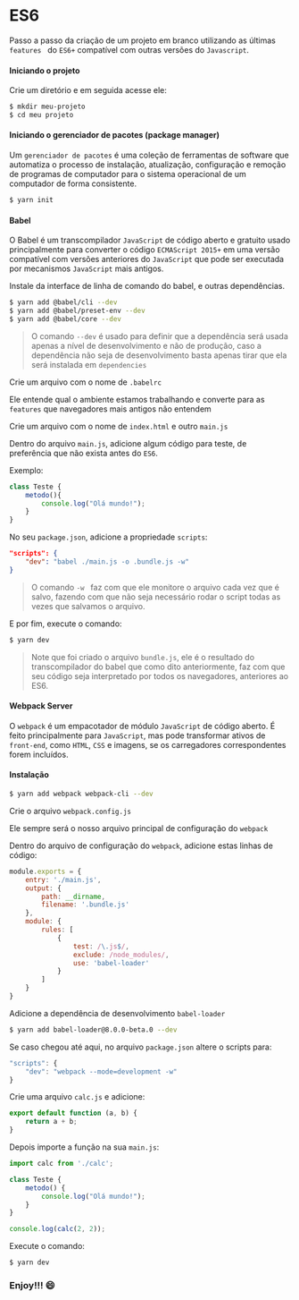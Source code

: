 
# ES6

 Passo a passo da criação de um projeto em branco utilizando as últimas `features ` do `ES6+` compatível com outras versões do `Javascript`.

#### Iniciando o projeto

Crie um diretório e em seguida acesse ele:

```bash
$ mkdir meu-projeto
$ cd meu projeto
```
#### Iniciando o gerenciador de pacotes (package manager) 

Um `gerenciador de pacotes` é uma coleção de ferramentas de software que automatiza o processo de instalação, atualização, configuração e remoção de programas de computador para o sistema operacional de um computador de forma consistente.

```bash
$ yarn init
```

#### Babel

O Babel é um transcompilador `JavaScript` de código aberto e gratuito usado principalmente para converter o código `ECMAScript 2015+` em uma versão compatível com versões anteriores do `JavaScript` que pode ser executada por mecanismos `JavaScript` mais antigos.

Instale da interface de linha de comando do babel, e outras dependências.

```bash
$ yarn add @babel/cli --dev
$ yarn add @babel/preset-env --dev
$ yarn add @babel/core --dev
```

> O comando ```--dev``` é usado para definir que a dependência será usada apenas a nível de desenvolvimento e não de produção, caso a dependência não seja de desenvolvimento basta apenas tirar que ela será instalada em ```dependencies```

Crie um arquivo com o nome de ```.babelrc```

Ele entende qual o ambiente estamos trabalhando e converte para as `features` que navegadores mais antigos não entendem

Crie um arquivo com o nome de `index.html` e outro `main.js`

Dentro do arquivo `main.js`, adicione algum código para teste, de preferência que não exista antes do `ES6`.

Exemplo:

```js
class Teste {
    metodo(){
        console.log("Olá mundo!");
    }
}
```

No seu ```package.json```, adicione a propriedade `scripts`:

```json
"scripts": {
    "dev": "babel ./main.js -o .bundle.js -w"
}
```

> O comando ```-w ``` faz com que ele monitore o arquivo cada vez que é salvo, fazendo com que não seja necessário rodar o script todas as vezes que salvamos o arquivo. 

E por fim, execute o comando:

```bash
$ yarn dev
```

> Note que foi criado o arquivo ```bundle.js```, ele é o resultado do transcompilador do babel que como dito anteriormente, faz com que seu código seja interpretado por todos os navegadores, anteriores ao ES6.

#### Webpack Server

O `webpack` é um empacotador de módulo `JavaScript` de código aberto. É feito principalmente para `JavaScript`, mas pode transformar ativos de `front-end`, como `HTML`, `CSS` e imagens, se os carregadores correspondentes forem incluídos.

#### Instalação

```sh
$ yarn add webpack webpack-cli --dev
```

Crie o arquivo `webpack.config.js`

Ele sempre será o nosso arquivo principal de configuração do `webpack`

Dentro do arquivo de configuração do `webpack`, adicione estas linhas de código:

```js
module.exports = {
    entry: './main.js',
    output: {
        path: __dirname,
        filename: '.bundle.js'
    },
    module: {
        rules: [
            {
                test: /\.js$/,
                exclude: /node_modules/,
                use: 'babel-loader'
            }
        ]
    }
}
```

Adicione a dependência de desenvolvimento `babel-loader`

```bash
$ yarn add babel-loader@8.0.0-beta.0 --dev
```

Se caso chegou até aqui, no arquivo ```package.json``` altere o scripts para: 

```js
"scripts": {
    "dev": "webpack --mode=development -w"
}
```

Crie uma arquivo `calc.js` e adicione:

```js
export default function (a, b) {
    return a + b;
}
```

Depois importe a função na sua `main.js`:

```js
import calc from './calc';

class Teste {
    metodo() {
        console.log("Olá mundo!");
    }
}

console.log(calc(2, 2));
```

Execute o comando:

```sh
$ yarn dev
```

### Enjoy!!! :smile: